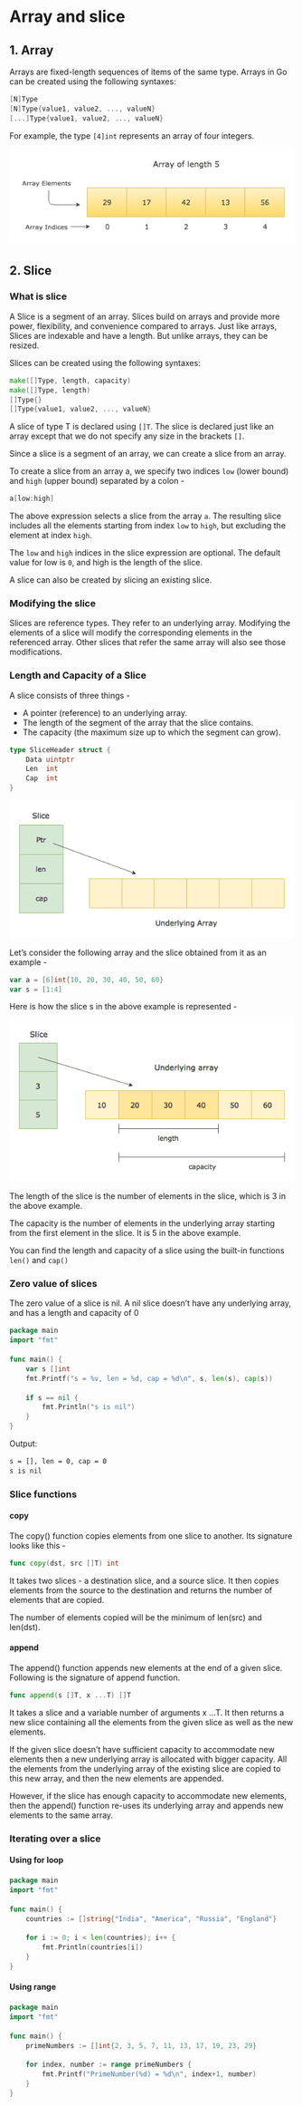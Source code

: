 # Array and slice

## 1. Array

Arrays are fixed-length sequences of items of the same type. Arrays in Go can be created using the following syntaxes:

```go
[N]Type
[N]Type{value1, value2, ..., valueN}
[...]Type{value1, value2, ..., valueN}
```

For example, the type `[4]int` represents an array of four integers.

![](../../assets/images/golang/array.png)

## 2. Slice

### What is slice

A Slice is a segment of an array. Slices build on arrays and provide more power, flexibility, and convenience compared to arrays. Just like arrays, Slices are indexable and have a length. But unlike arrays, they can be resized.

Slices can be created using the following syntaxes:

```go
make([]Type, length, capacity)
make([]Type, length)
[]Type{}
[]Type{value1, value2, ..., valueN}
```

A slice of type T is declared using `[]T`. The slice is declared just like an array except that we do not specify any size in the brackets `[]`.

Since a slice is a segment of an array, we can create a slice from an array.

To create a slice from an array a, we specify two indices `low` (lower bound) and `high` (upper bound) separated by a colon -

```go
a[low:high]
```

The above expression selects a slice from the array `a`. The resulting slice includes all the elements starting from index `low` to `high`, but excluding the element at index `high`.

The `low` and `high` indices in the slice expression are optional. The default value for low is `0`, and high is the length of the slice.

A slice can also be created by slicing an existing slice.

### Modifying the slice

Slices are reference types. They refer to an underlying array. Modifying the elements of a slice will modify the corresponding elements in the referenced array. Other slices that refer the same array will also see those modifications.

### Length and Capacity of a Slice

A slice consists of three things -

- A pointer (reference) to an underlying array.
- The length of the segment of the array that the slice contains.
- The capacity (the maximum size up to which the segment can grow).

```go
type SliceHeader struct {
	Data uintptr
	Len  int
	Cap  int
}
```

![](../../assets/images/golang/slice.png)

Let’s consider the following array and the slice obtained from it as an example -

```go
var a = [6]int{10, 20, 30, 40, 50, 60}
var s = [1:4]
```

Here is how the slice s in the above example is represented -

![](../../assets/images/golang/slice2.png)

The length of the slice is the number of elements in the slice, which is 3 in the above example.

The capacity is the number of elements in the underlying array starting from the first element in the slice. It is 5 in the above example.

You can find the length and capacity of a slice using the built-in functions `len()` and `cap()`

### Zero value of slices

The zero value of a slice is nil. A nil slice doesn’t have any underlying array, and has a length and capacity of 0

```go
package main
import "fmt"

func main() {
	var s []int
	fmt.Printf("s = %v, len = %d, cap = %d\n", s, len(s), cap(s))

	if s == nil {
		fmt.Println("s is nil")
	}
}
```

Output:

```sh
s = [], len = 0, cap = 0
s is nil
```

### Slice functions

#### copy

The copy() function copies elements from one slice to another. Its signature looks like this -

```go
func copy(dst, src []T) int
```

It takes two slices - a destination slice, and a source slice. It then copies elements from the source to the destination and returns the number of elements that are copied.

The number of elements copied will be the minimum of len(src) and len(dst).

#### append

The append() function appends new elements at the end of a given slice. Following is the signature of append function.

```go
func append(s []T, x ...T) []T
```

It takes a slice and a variable number of arguments x …T. It then returns a new slice containing all the elements from the given slice as well as the new elements.

If the given slice doesn’t have sufficient capacity to accommodate new elements then a new underlying array is allocated with bigger capacity. All the elements from the underlying array of the existing slice are copied to this new array, and then the new elements are appended.

However, if the slice has enough capacity to accommodate new elements, then the append() function re-uses its underlying array and appends new elements to the same array.

### Iterating over a slice

#### Using for loop

```go
package main
import "fmt"

func main() {
	countries := []string{"India", "America", "Russia", "England"}

	for i := 0; i < len(countries); i++ {
		fmt.Println(countries[i])
	}
}
```

#### Using range

```go
package main
import "fmt"

func main() {
	primeNumbers := []int{2, 3, 5, 7, 11, 13, 17, 19, 23, 29}

	for index, number := range primeNumbers {
		fmt.Printf("PrimeNumber(%d) = %d\n", index+1, number)
	}
}
```
